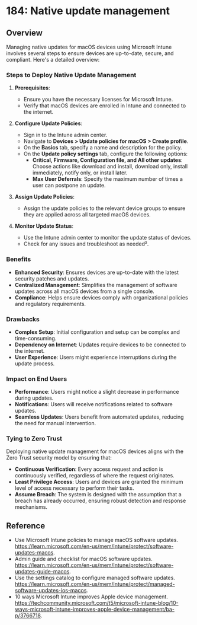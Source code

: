 # 184: Native update management

## Overview

Managing native updates for macOS devices using Microsoft Intune involves several steps to ensure devices are up-to-date, secure, and compliant. Here's a detailed overview:

### Steps to Deploy Native Update Management

1. **Prerequisites**:
   - Ensure you have the necessary licenses for Microsoft Intune.
   - Verify that macOS devices are enrolled in Intune and connected to the internet.

2. **Configure Update Policies**:
   - Sign in to the Intune admin center.
   - Navigate to **Devices > Update policies for macOS > Create profile**.
   - On the **Basics** tab, specify a name and description for the policy.
   - On the **Update policy settings** tab, configure the following options:
     - **Critical, Firmware, Configuration file, and All other updates**: Choose actions like download and install, download only, install immediately, notify only, or install later.
     - **Max User Deferrals**: Specify the maximum number of times a user can postpone an update.

3. **Assign Update Policies**:
   - Assign the update policies to the relevant device groups to ensure they are applied across all targeted macOS devices.

4. **Monitor Update Status**:
   - Use the Intune admin center to monitor the update status of devices.
   - Check for any issues and troubleshoot as needed².

### Benefits

- **Enhanced Security**: Ensures devices are up-to-date with the latest security patches and updates.
- **Centralized Management**: Simplifies the management of software updates across all macOS devices from a single console.
- **Compliance**: Helps ensure devices comply with organizational policies and regulatory requirements.

### Drawbacks

- **Complex Setup**: Initial configuration and setup can be complex and time-consuming.
- **Dependency on Internet**: Updates require devices to be connected to the internet.
- **User Experience**: Users might experience interruptions during the update process.

### Impact on End Users

- **Performance**: Users might notice a slight decrease in performance during updates.
- **Notifications**: Users will receive notifications related to software updates.
- **Seamless Updates**: Users benefit from automated updates, reducing the need for manual intervention.

### Tying to Zero Trust

Deploying native update management for macOS devices aligns with the Zero Trust security model by ensuring that:

- **Continuous Verification**: Every access request and action is continuously verified, regardless of where the request originates.
- **Least Privilege Access**: Users and devices are granted the minimum level of access necessary to perform their tasks.
- **Assume Breach**: The system is designed with the assumption that a breach has already occurred, ensuring robust detection and response mechanisms.

## Reference

* Use Microsoft Intune policies to manage macOS software updates. https://learn.microsoft.com/en-us/mem/intune/protect/software-updates-macos.
* Admin guide and checklist for macOS software updates. https://learn.microsoft.com/en-us/mem/intune/protect/software-updates-guide-macos.
* Use the settings catalog to configure managed software updates. https://learn.microsoft.com/en-us/mem/intune/protect/managed-software-updates-ios-macos.
* 10 ways Microsoft Intune improves Apple device management. https://techcommunity.microsoft.com/t5/microsoft-intune-blog/10-ways-microsoft-intune-improves-apple-device-management/ba-p/3766718.


